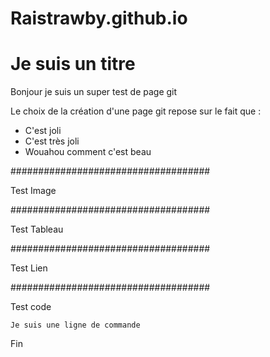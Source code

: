 # Raistrawby.github.io

# Je suis un titre

Bonjour je suis un super test de page git

Le choix de la création d'une page git repose sur le fait que :

- C'est joli
- C'est très joli
- Wouahou comment c'est beau


####################################

Test Image


####################################

Test Tableau

####################################

Test Lien

####################################

Test code

``` Je suis une ligne de commande ```


Fin 
